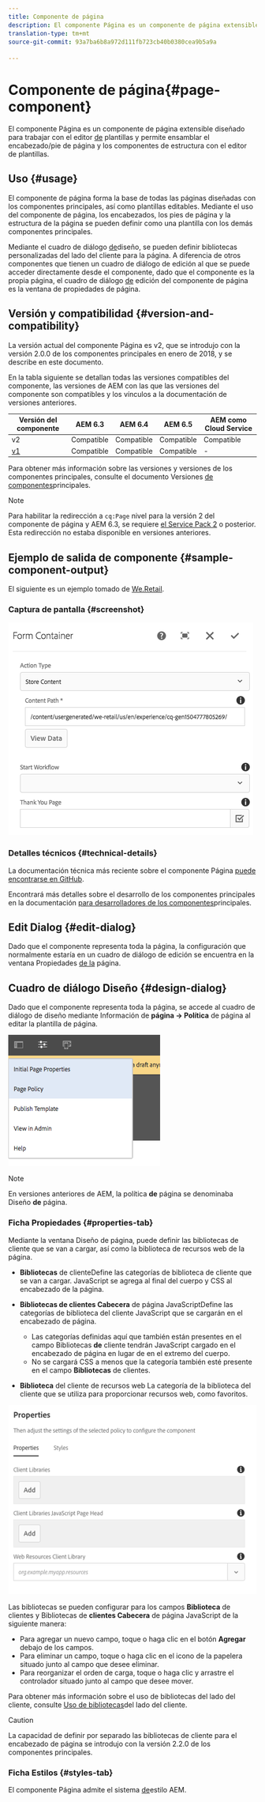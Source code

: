 ```yaml
---
title: Componente de página
description: El componente Página es un componente de página extensible diseñado para trabajar con el editor de plantillas y permitir que el encabezado/pie de página y los componentes de estructura se ensamblen con el editor de plantillas.
translation-type: tm+mt
source-git-commit: 93a7ba6b8a972d111fb723cb40b0380cea9b5a9a

---
```



# Componente de página{#page-component}

El componente Página es un componente de página extensible diseñado para trabajar con el editor [de](https://docs.adobe.com/content/help/en/experience-manager-cloud-service/sites/authoring/features/templates.html) plantillas y permite ensamblar el encabezado/pie de página y los componentes de estructura con el editor de plantillas.

## Uso {#usage}

El componente de página forma la base de todas las páginas diseñadas con los componentes principales, así como plantillas editables. Mediante el uso del componente de página, los encabezados, los pies de página y la estructura de la página se pueden definir como una plantilla con los demás componentes principales.

Mediante el cuadro de diálogo [de](#design-dialog)diseño, se pueden definir bibliotecas personalizadas del lado del cliente para la página. A diferencia de otros componentes que tienen un cuadro de diálogo de edición al que se puede acceder directamente desde el componente, dado que el componente es la propia página, el cuadro de diálogo [de](#edit-dialog) edición del componente de página es la ventana de propiedades de página.

## Versión y compatibilidad {#version-and-compatibility}

La versión actual del componente Página es v2, que se introdujo con la versión 2.0.0 de los componentes principales en enero de 2018, y se describe en este documento.

En la tabla siguiente se detallan todas las versiones compatibles del componente, las versiones de AEM con las que las versiones del componente son compatibles y los vínculos a la documentación de versiones anteriores.

| Versión del componente | AEM 6.3 | AEM 6.4 | AEM 6.5 | AEM como Cloud Service |
|---|---|---|---|---|
| v2 | Compatible | Compatible | Compatible | Compatible |
| [v1](v1/page-v1.md) | Compatible | Compatible | Compatible | - |

Para obtener más información sobre las versiones y versiones de los componentes principales, consulte el documento Versiones [de componentes](/help/versions.md)principales.

>[!NOTE]
>
>Para habilitar la redirección a `cq:Page` nivel para la versión 2 del componente de página y AEM 6.3, se requiere [el Service Pack 2](https://helpx.adobe.com/experience-manager/6-3/release-notes/sp2-release-notes.html) o posterior. Esta redirección no estaba disponible en versiones anteriores.

## Ejemplo de salida de componente {#sample-component-output}

El siguiente es un ejemplo tomado de [We.Retail](https://docs.adobe.com/content/help/en/experience-manager-65/developing/bestpractices/we-retail/we-retail.html).

### Captura de pantalla {#screenshot}

![](/help/assets/chlimage_1.png)

### Detalles técnicos {#technical-details}

La documentación técnica más reciente sobre el componente Página [puede encontrarse en GitHub](https://adobe.com/go/aem_cmp_tech_page_v2).

Encontrará más detalles sobre el desarrollo de los componentes principales en la documentación [para desarrolladores de los componentes](/help/developing/overview.md)principales.

## Edit Dialog {#edit-dialog}

Dado que el componente representa toda la página, la configuración que normalmente estaría en un cuadro de diálogo de edición se encuentra en la ventana Propiedades [de la](https://docs.adobe.com/content/help/en/experience-manager-cloud-service/sites/authoring/fundamentals/page-properties.html) página.

## Cuadro de diálogo Diseño {#design-dialog}

Dado que el componente representa toda la página, se accede al cuadro de diálogo de diseño mediante Información de **página -> Política** de página al editar la plantilla de página.

![](/help/assets/screen_shot_2018-04-03at113410.png)

>[!NOTE]
>
>En versiones anteriores de AEM, la política **de** página se denominaba Diseño **de** página.

### Ficha Propiedades {#properties-tab}

Mediante la ventana Diseño de página, puede definir las bibliotecas de cliente que se van a cargar, así como la biblioteca de recursos web de la página.

* **Bibliotecas** de clienteDefine las categorías de biblioteca de cliente que se van a cargar. JavaScript se agrega al final del cuerpo y CSS al encabezado de la página.
* **Bibliotecas de clientes Cabecera** de página JavaScriptDefine las categorías de biblioteca del cliente JavaScript que se cargarán en el encabezado de página.
   * Las categorías definidas aquí que también están presentes en el campo Bibliotecas **de** cliente tendrán JavaScript cargado en el encabezado de página en lugar de en el extremo del cuerpo.
   * No se cargará CSS a menos que la categoría también esté presente en el campo **Bibliotecas** de clientes.

* **Biblioteca** del cliente de recursos web La categoría de la biblioteca del cliente que se utiliza para proporcionar recursos web, como favoritos.

![](/help/assets/screenshot_2018-10-19at104949.png)

Las bibliotecas se pueden configurar para los campos **Biblioteca** de clientes y Bibliotecas de **clientes Cabecera** de página JavaScript de la siguiente manera:

* Para agregar un nuevo campo, toque o haga clic en el botón **Agregar** debajo de los campos.
* Para eliminar un campo, toque o haga clic en el icono de la papelera situado junto al campo que desee eliminar.
* Para reorganizar el orden de carga, toque o haga clic y arrastre el controlador situado junto al campo que desee mover.

Para obtener más información sobre el uso de bibliotecas del lado del cliente, consulte [Uso de bibliotecas](https://helpx.adobe.com/experience-manager/6-5/sites/developing/using/clientlibs.html)del lado del cliente.

>[!CAUTION]
>
>La capacidad de definir por separado las bibliotecas de cliente para el encabezado de página se introdujo con la versión 2.2.0 de los componentes principales.

### Ficha Estilos {#styles-tab}

El componente Página admite el sistema [de](/help/get-started/authoring.md#component-styling)estilo AEM.
